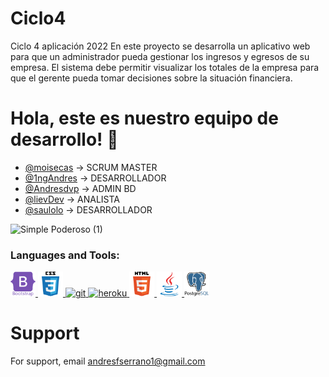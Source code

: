 # Ciclo4
Ciclo 4 aplicación 2022
En este proyecto se desarrolla un aplicativo web para que un administrador pueda gestionar los 
ingresos y egresos de su empresa. El sistema debe permitir visualizar los 
totales de la empresa para que el gerente pueda tomar decisiones sobre la 
situación financiera.


# Hola, este es nuestro equipo de desarrollo! 👋
- [@moisecas](https://www.github.com/moisecas) -> SCRUM MASTER
- [@1ngAndres](https://github.com/1ngAndres) -> DESARROLLADOR
- [@Andresdvp](https://www.github.com/Andresdvp) -> ADMIN BD
- [@lievDev](https://www.github.com/lievDev) -> ANALISTA
- [@saulolo](https://www.github.com/saulolo) -> DESARROLLADOR


![Simple  Poderoso  (1)](https://user-images.githubusercontent.com/111254162/187093347-47a6fc84-68ff-4747-aba5-78d713648779.gif)



<h3 align="left">Languages and Tools:</h3>
<p align="left"> <a href="https://getbootstrap.com" target="_blank" rel="noreferrer"> <img src="https://raw.githubusercontent.com/devicons/devicon/master/icons/bootstrap/bootstrap-plain-wordmark.svg" alt="bootstrap" width="40" height="40"/> </a> <a href="https://www.w3schools.com/css/" target="_blank" rel="noreferrer"> <img src="https://raw.githubusercontent.com/devicons/devicon/master/icons/css3/css3-original-wordmark.svg" alt="css3" width="40" height="40"/> </a> <a href="https://git-scm.com/" target="_blank" rel="noreferrer"> <img src="https://www.vectorlogo.zone/logos/git-scm/git-scm-icon.svg" alt="git" width="40" height="40"/> </a> <a href="https://heroku.com" target="_blank" rel="noreferrer"> <img src="https://www.vectorlogo.zone/logos/heroku/heroku-icon.svg" alt="heroku" width="40" height="40"/> </a> <a href="https://www.w3.org/html/" target="_blank" rel="noreferrer"> <img src="https://raw.githubusercontent.com/devicons/devicon/master/icons/html5/html5-original-wordmark.svg" alt="html5" width="40" height="40"/> </a> <a href="https://www.java.com" target="_blank" rel="noreferrer"> <img src="https://raw.githubusercontent.com/devicons/devicon/master/icons/java/java-original.svg" alt="java" width="40" height="40"/> </a> <a href="https://www.postgresql.org" target="_blank" rel="noreferrer"> <img src="https://raw.githubusercontent.com/devicons/devicon/master/icons/postgresql/postgresql-original-wordmark.svg" alt="postgresql" width="40" height="40"/> </a> </p>




# Support

For support, email andresfserrano1@gmail.com

